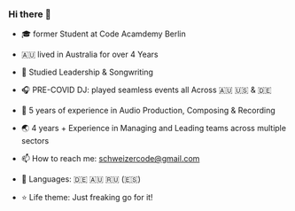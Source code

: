 ### Hi there 👋



- 🎓 former Student at Code Acamdemy Berlin 

- 🇦🇺 lived in Australia for over 4 Years

- 💬 Studied Leadership & Songwriting 

- 🎧 PRE-COVID DJ: played seamless events all Across 🇦🇺 🇺🇸 & 🇩🇪

- 🎹  5 years of experience in Audio Production, Composing & Recording

- 🌏  4 years + Experience in Managing and Leading teams across multiple sectors

- 📫 How to reach me: schweizercode@gmail.com

- 🧳 Languages: 🇩🇪 🇦🇺 🇷🇺 (🇪🇸)

- ⭐️ Life theme: Just freaking go for it!



